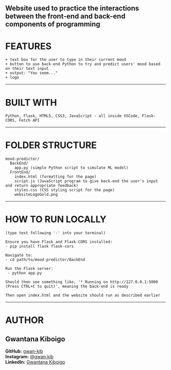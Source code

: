 ## Website used to practice the interactions between the front-end and back-end components of programming 

# FEATURES
```
+ text box for the user to type in their current mood
+ button to use back-end Python to try and predict users' mood based on their text input
+ output: "You seem..."
+ logo
```

--------
# BUILT WITH
```
Python, Flask, HTML5, CSS3, JavaScript - all inside VSCode, Flask-CORS, Fetch API
```

----------
# FOLDER STRUCTURE
```
mood-predictor/
  BackEnd/
    app.py (simple Python script to simulate ML model)
  FrontEnd/
    index.html (formatting for the page)
    script.js (JavaScript program to give back-end the user's input and return appropriate feedback)
    styles.css (CSS styling script for the page)
    websiteLogoGold.png
```

----------
# HOW TO RUN LOCALLY
```
(type text following '-' into your terminal)

Ensure you have Flask and Flask-CORS installed:
- pip install flask flask-cors

Navigate to:
- cd path/to/mood-predictor/BackEnd

Run the Flask server:
 - python app.py

Should then see something like, '* Running on http://127.0.0.1:5000 (Press CTRL+C to quit)', meaning the back-end is ready

Then open index.html and the website should run as described earlier

```

------------------
# AUTHOR
## Gwantana Kiboigo  
**GitHub:** [gwan-kib](https://github.com/gwan-kib)  
**Instagram:** [@gwan.kib](https://www.instagram.com/gwan.kib/)  
**LinkedIn:** [Gwantana Kiboigo](https://www.linkedin.com/in/gwantana-kiboigo-762845290/)
